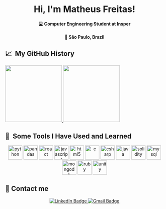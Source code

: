 <p align="center"> 
  <h1 align="center">Hi, I'm Matheus Freitas!</h1>
  <h4 align="center">💻 Computer Engineering Student at Insper</h4>
  <h4 align="center">📍  São Paulo, Brazil</h4>
</p>

<!--
**MatFreitas/MatFreitas** is a ✨ _special_ ✨ repository because its `README.md` (this file) appears on your GitHub profile.

* 
-->

<h2> 📈 &nbsp;My GitHub History</h2>
<a href="https://github.com/thepiyushmalhotra">
  <img height="180em" src="https://github-readme-stats.vercel.app/api?username=MatFreitas&theme=noctis_minimus&show_icons=true" />
  <img height="180em" src="https://github-readme-stats.vercel.app/api/top-langs/?username=MatFreitas&theme=noctis_minimus&layout=compact" />
</a>

<h2> 🚀 &nbsp;Some Tools I Have Used and Learned</h2>
<p align="center">
<img src="https://cdn.jsdelivr.net/gh/devicons/devicon/icons/python/python-original.svg" alt="python" width="45" height="45"/>  
<img src="https://cdn.jsdelivr.net/gh/devicons/devicon/icons/pandas/pandas-original.svg" alt="pandas" width="45" height="45"/>  
<img src="https://cdn.jsdelivr.net/gh/devicons/devicon/icons/react/react-original.svg" alt="react" width="45" height="45"/>    
<img src="https://cdn.jsdelivr.net/gh/devicons/devicon/icons/javascript/javascript-original.svg" alt="javascript" width="45" height="45"/>    
<img src="https://cdn.jsdelivr.net/gh/devicons/devicon/icons/html5/html5-original.svg" alt="html5" width="45" height="45"/>  
<img src="https://cdn.jsdelivr.net/gh/devicons/devicon/icons/c/c-original.svg" alt="c" width="45" height="45"/>      
<img src="https://cdn.jsdelivr.net/gh/devicons/devicon/icons/csharp/csharp-original.svg" alt="csharp" width="45" height="45"/>
<img src="https://cdn.jsdelivr.net/gh/devicons/devicon/icons/java/java-original.svg" alt="java" width="45" height="45"/>    
<img src="https://cdn.jsdelivr.net/gh/devicons/devicon/icons/solidity/solidity-original.svg" alt="solidity" width="45" height="45"/>    
<img src="https://cdn.jsdelivr.net/gh/devicons/devicon/icons/mysql/mysql-original.svg" alt="mysql" width="45" height="45"/>   
<img src="https://cdn.jsdelivr.net/gh/devicons/devicon/icons/mongodb/mongodb-original.svg" alt="mongodb" width="45" height="45"/>    
<img src="https://cdn.jsdelivr.net/gh/devicons/devicon/icons/ruby/ruby-original.svg" alt="ruby" width="45" height="45"/>    
<img src="https://cdn.jsdelivr.net/gh/devicons/devicon/icons/unity/unity-original.svg" alt="unity" width="45" height="45"/>    
</p>

## 👋 Contact me
<div id="badges">
  <p align="center">
  <a href="https://www.linkedin.com/in/mat-santana/">
    <img src="https://img.shields.io/badge/LinkedIn-blue?style=for-the-badge&logo=linkedin&logoColor=white" alt="LinkedIn Badge"/>
  </a>
  <a href="mailto:mat.fs.santana@gmail.com">
    <img src="https://img.shields.io/badge/Gmail-D14836?style=for-the-badge&logo=gmail&logoColor=white" alt="Gmail Badge"/>
  </a>
  </p>
</div>
